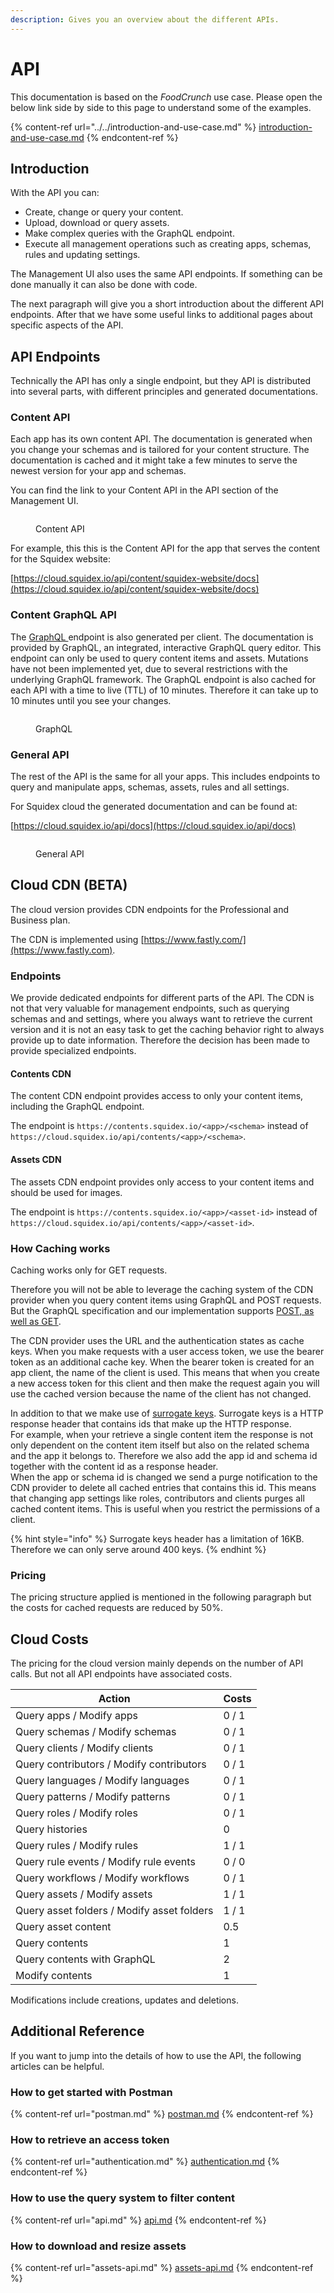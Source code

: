 ```yaml
---
description: Gives you an overview about the different APIs.
---
```


# API

This documentation is based on the _FoodCrunch_ use case. Please open the below link side by side to this page to understand some of the examples.

{% content-ref url="../../introduction-and-use-case.md" %}
[introduction-and-use-case.md](../../introduction-and-use-case.md)
{% endcontent-ref %}

## Introduction

With the API you can:

* Create, change or query your content.
* Upload, download or query assets.
* Make complex queries with the GraphQL endpoint.
* Execute all management operations such as creating apps, schemas, rules and updating settings.

The Management UI also uses the same API endpoints. If something can be done manually it can also be done with code.

The next paragraph will give you a short introduction about the different API endpoints. After that we have some useful links to additional pages about specific aspects of the API.

## API Endpoints

Technically the API has only a single endpoint, but they API is distributed into several parts, with different principles and generated documentations.

### Content API

Each app has its own content API. The documentation is generated when you change your schemas and is tailored for your content structure. The documentation is cached and it might take a few minutes to serve the newest version for your app and schemas.

You can find the link to your Content API in the API section of the Management UI.

<figure><img src="../../../.gitbook/assets/2023-04-10_09-53.png" alt=""><figcaption><p>Content API</p></figcaption></figure>

For example, this this is the Content API for the app that serves the content for the Squidex website:

[https://cloud.squidex.io/api/content/squidex-website/docs](https://cloud.squidex.io/api/content/squidex-website/docs)

### Content GraphQL API

The [GraphQL ](https://graphql.org)endpoint is also generated per client. The documentation is provided by GraphQL, an integrated, interactive GraphQL query editor. This endpoint can only be used to query content items and assets. Mutations have not been implemented yet, due to several restrictions with the underlying GraphQL framework. The GraphQL endpoint is also cached for each API with a time to live (TTL) of 10 minutes. Therefore it can take up to 10 minutes until you see your changes.

<figure><img src="../../../.gitbook/assets/2023-04-10_09-57.png" alt=""><figcaption><p>GraphQL</p></figcaption></figure>

### General API

The rest of the API is the same for all your apps. This includes endpoints to query and manipulate apps, schemas, assets, rules and all settings.&#x20;

For Squidex cloud the generated documentation and can be found at:

[https://cloud.squidex.io/api/docs](https://cloud.squidex.io/api/docs)

<figure><img src="../../../.gitbook/assets/2023-04-10_09-59.png" alt=""><figcaption><p>General API</p></figcaption></figure>

## Cloud CDN (BETA)

The cloud version provides CDN endpoints for the Professional and Business plan.

The CDN is implemented using [https://www.fastly.com/](https://www.fastly.com).

### Endpoints

We provide dedicated endpoints for different parts of the API. The CDN is not that very valuable for management endpoints, such as querying schemas and and settings, where you always want to retrieve the current version and it is not an easy task to get the caching behavior right to always provide up to date information. Therefore the decision has been made to provide specialized endpoints.

#### Contents CDN

The content CDN endpoint provides access to only your content items, including the GraphQL endpoint.

The endpoint is `https://contents.squidex.io/<app>/<schema>` instead of `https://cloud.squidex.io/api/contents/<app>/<schema>`.

#### Assets CDN

The assets CDN endpoint provides only access to your content items and should be used for images.

The endpoint is `https://contents.squidex.io/<app>/<asset-id>` instead of `https://cloud.squidex.io/api/contents/<app>/<asset-id>`.

### How Caching works

Caching works only for GET requests.

Therefore you will not be able to leverage the caching system of the CDN provider when you query content items using GraphQL and POST requests. But the GraphQL specification and our implementation supports [POST, as well as GET](https://graphql.org/learn/serving-over-http/#http-methods-headers-and-body).

The CDN provider uses the URL and the authentication states as cache keys. When you make requests with a user access token, we use the bearer token as an additional cache key. When the bearer token is created for an app client, the name of the client is used. This means that when you create a new access token for this client and then make the request again you will use the cached version because the name of the client has not changed.

In addition to that we make use of [surrogate keys](https://docs.fastly.com/en/guides/purging-api-cache-with-surrogate-keys). Surrogate keys is a HTTP response header that contains ids that make up the HTTP response.\
For example, when your retrieve a single content item the response is not only dependent on the content item itself but also on the related schema and the app it belongs to. Therefore we also add the app id and schema id together with the content id as a response header.\
When the app or schema id is changed we send a purge notification to the CDN provider to delete all cached entries that contains this id. This means that changing app settings like roles, contributors and clients purges all cached content items. This is useful when you restrict the permissions of a client.

{% hint style="info" %}
Surrogate keys header has a limitation of 16KB. Therefore we can only serve around 400 keys.
{% endhint %}

### Pricing

The pricing structure applied is mentioned in the following paragraph but the costs for cached requests are reduced by 50%.

## Cloud Costs

The pricing for the cloud version mainly depends on the number of API calls. But not all API endpoints have associated costs.

| Action                                     | Costs |
| ------------------------------------------ | ----- |
| Query apps / Modify apps                   | 0 / 1 |
| Query schemas / Modify schemas             | 0 / 1 |
| Query clients / Modify clients             | 0 / 1 |
| Query contributors / Modify contributors   | 0 / 1 |
| Query languages / Modify languages         | 0 / 1 |
| Query patterns / Modify patterns           | 0 / 1 |
| Query roles / Modify roles                 | 0 / 1 |
| Query histories                            | 0     |
| Query rules / Modify rules                 | 1 / 1 |
| Query rule events / Modify rule events     | 0 / 0 |
| Query workflows / Modify workflows         | 0 / 1 |
| Query assets / Modify assets               | 1 / 1 |
| Query asset folders / Modify asset folders | 1 / 1 |
| Query asset content                        | 0.5   |
| Query contents                             | 1     |
| Query contents with GraphQL                | 2     |
| Modify contents                            | 1     |

Modifications include creations, updates and deletions.

## Additional Reference

If you want to jump into the details of how to use the API, the following articles can be helpful.

### How to get started with Postman

{% content-ref url="postman.md" %}
[postman.md](postman.md)
{% endcontent-ref %}

### How to retrieve an access token

{% content-ref url="authentication.md" %}
[authentication.md](authentication.md)
{% endcontent-ref %}

### How to use the query system to filter content

{% content-ref url="api.md" %}
[api.md](api.md)
{% endcontent-ref %}

### How to download and resize assets

{% content-ref url="assets-api.md" %}
[assets-api.md](assets-api.md)
{% endcontent-ref %}

##
